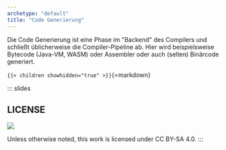 ```yaml
---
archetype: "default"
title: "Code Generierung"
---
```



Die Code Generierung ist eine Phase im "Backend" des Compilers und schließt
üblicherweise die Compiler-Pipeline ab. Hier wird beispielsweise Bytecode
(Java-VM, WASM) oder Assembler oder auch (selten) Binärcode generiert.


`{{< children showhidden="true" >}}`{=markdown}







<!-- DO NOT REMOVE - THIS IS A LAST SLIDE TO INDICATE THE LICENSE AND POSSIBLE EXCEPTIONS (IMAGES, ...). -->
::: slides
## LICENSE
![](https://licensebuttons.net/l/by-sa/4.0/88x31.png)

Unless otherwise noted, this work is licensed under CC BY-SA 4.0.
:::
